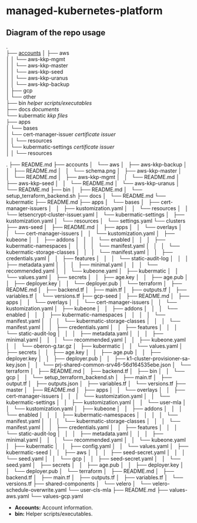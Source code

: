 # managed-kubernetes-platform

## Diagram of the repo usage

.  
├── [accounts](#accounts)
│   ├── aws  
│   │   └── aws-kkp-mgmt  
│   │   └── aws-kkp-master  
│   │   └── aws-kkp-seed  
│   │   └── aws-kkp-uranus  
│   │   └── aws-kkp-backup  
│   ├── gcp  
│   └── other  
├── bin *helper scripts/executables*  
├── docs *documents*  
└── kubermatic *kkp files*  
    ├── apps  
    │   └── bases  
    │       └── cert-manager-issuer *certificate issuer*  
    │       │   └── resources  
    │       └── kubermatic-settings *certificate issuer*  
    │       │   └── resources  


.
├── README.md
├── accounts
│   └── aws
│       ├── aws-kkp-backup
│       │   ├── README.md
│       │   └── schema.png
│       ├── aws-kkp-master
│       │   └── README.md
│       ├── aws-kkp-mgmt
│       │   └── README.md
│       ├── aws-kkp-seed
│       │   └── README.md
│       └── aws-kkp-uranus
│           └── README.md
├── bin
│   ├── README.md
│   └── setup_terraform_backend.sh
├── docs
│   └── README.md
└── kubermatic
    ├── README.md
    ├── apps
    │   └── bases
    │       ├── cert-manager-issuers
    │       │   ├── kustomization.yaml
    │       │   └── resources
    │       │       └── letsencrypt-cluster-issuer.yaml
    │       └── kubermatic-settings
    │           ├── kustomization.yaml
    │           └── resources
    │               └── settings.yaml
    └── clusters
        ├── aws-seed
        │   ├── README.md
        │   ├── apps
        │   │   └── overlays
        │   │       └── cert-manager-issuers
        │   │           └── kustomization.yaml
        │   ├── kubeone
        │   │   ├── addons
        │   │   │   └── enabled
        │   │   │       ├── kubermatic-namespaces
        │   │   │       │   └── manifest.yaml
        │   │   │       └── kubermatic-storage-classes
        │   │   │           └── manifest.yaml
        │   │   ├── credentials.yaml
        │   │   ├── features
        │   │   │   └── static-audit-log
        │   │   │       ├── metadata.yaml
        │   │   │       ├── minimal.yaml
        │   │   │       └── recommended.yaml
        │   │   └── kubeone.yaml
        │   ├── kubermatic
        │   │   └── values.yaml
        │   ├── secrets
        │   │   ├── age.key
        │   │   ├── age.pub
        │   │   ├── deployer.key
        │   │   └── deployer.pub
        │   └── terraform
        │       ├── README.md
        │       ├── backend.tf
        │       ├── main.tf
        │       ├── outputs.tf
        │       ├── variables.tf
        │       └── versions.tf
        ├── gcp-seed
        │   ├── README.md
        │   ├── apps
        │   │   └── overlays
        │   │       └── cert-manager-issuers
        │   │           └── kustomization.yaml
        │   ├── kubeone
        │   │   ├── addons
        │   │   │   └── enabled
        │   │   │       ├── kubermatic-namespaces
        │   │   │       │   └── manifest.yaml
        │   │   │       └── kubermatic-storage-classes
        │   │   │           └── manifest.yaml
        │   │   ├── credentials.yaml
        │   │   ├── features
        │   │   │   └── static-audit-log
        │   │   │       ├── metadata.yaml
        │   │   │       ├── minimal.yaml
        │   │   │       └── recommended.yaml
        │   │   ├── kubeone.yaml
        │   │   └── oberon-g.tar.gz
        │   ├── kubermatic
        │   │   └── values.yaml
        │   ├── secrets
        │   │   ├── age.key
        │   │   ├── age.pub
        │   │   ├── deployer.key
        │   │   ├── deployer.pub
        │   │   ├── k1-cluster-provisioner-sa-key.json
        │   │   └── prj-shared-common-srv46-56d164535ebe.json
        │   └── terraform
        │       ├── README.md
        │       ├── backend.tf
        │       ├── bin
        │       │   └── gcp
        │       │       └── setup_terraform_backend.sh
        │       ├── main.tf
        │       ├── output.tf
        │       ├── outputs.json
        │       ├── variables.tf
        │       └── versions.tf
        ├── master
        │   ├── README.md
        │   ├── apps
        │   │   └── overlays
        │   │       ├── cert-manager-issuers
        │   │       │   └── kustomization.yaml
        │   │       └── kubermatic-settings
        │   │           ├── kustomization.yaml
        │   │           └── user-mla
        │   │               └── kustomization.yaml
        │   ├── kubeone
        │   │   ├── addons
        │   │   │   └── enabled
        │   │   │       ├── kubermatic-namespaces
        │   │   │       │   └── manifest.yaml
        │   │   │       └── kubermatic-storage-classes
        │   │   │           └── manifest.yaml
        │   │   ├── credentials.yaml
        │   │   ├── features
        │   │   │   └── static-audit-log
        │   │   │       ├── metadata.yaml
        │   │   │       ├── minimal.yaml
        │   │   │       └── recommended.yaml
        │   │   └── kubeone.yaml
        │   ├── kubermatic
        │   │   ├── config.yaml
        │   │   └── values.yaml
        │   ├── kubermatic-seed
        │   │   ├── aws
        │   │   │   ├── seed-secret.yaml
        │   │   │   └── seed.yaml
        │   │   └── gcp
        │   │       ├── seed-secret.yaml
        │   │       └── seed.yaml
        │   ├── secrets
        │   │   ├── age.pub
        │   │   ├── deployer.key
        │   │   └── deployer.pub
        │   └── terraform
        │       ├── README.md
        │       ├── backend.tf
        │       ├── main.tf
        │       ├── outputs.tf
        │       ├── variables.tf
        │       └── versions.tf
        ├── shared-components
        │   └── velero
        │       └── velero-schedule-overwrite.yaml
        └── user-cls-mla
            ├── README.md
            ├── values-aws.yaml
            └── values-gcp.yaml





* **<a id=accounts>Accounts:</a>** Account information.
* **<a id=bin>bin:</a>** Helper scripts/executables.

    
